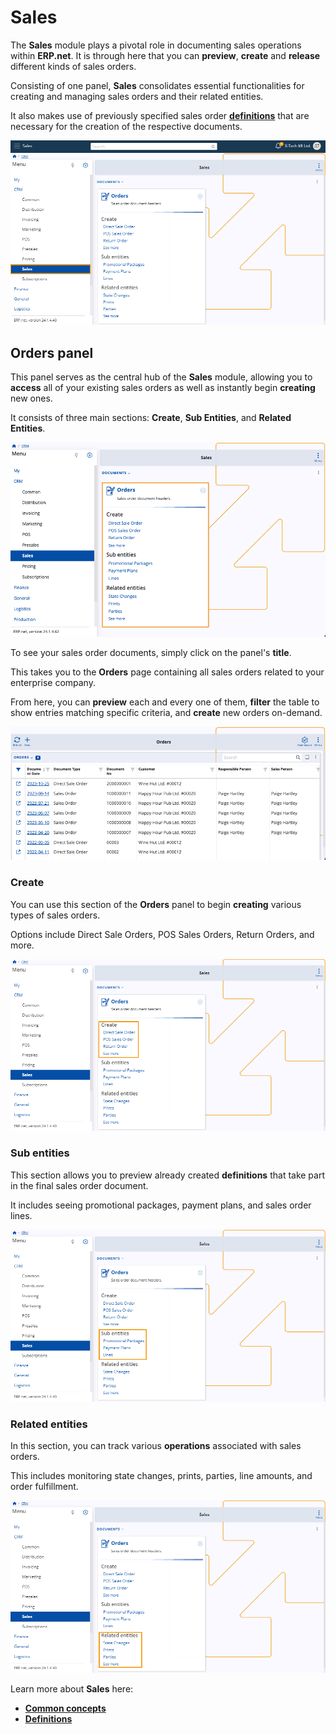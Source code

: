 # Sales

The **Sales** module plays a pivotal role in documenting sales operations within **ERP.net**. It is through here that you can **preview**, **create** and **release** different kinds of sales orders.

Consisting of one panel, **Sales** consolidates essential functionalities for creating and managing sales orders and their related entities. 

It also makes use of previously specified sales order **[definitions](definitions/index.md)** that are necessary for the creation of the respective documents.

![Images](images/Sales_module_info_view_27_02.png)

## Orders panel

This panel serves as the central hub of the **Sales** module, allowing you to **access** all of your existing sales orders as well as instantly begin **creating** new ones.

It consists of three main sections: **Create**, **Sub Entities**, and **Related Entities**. 

![Images](images/sales_orders_highlighted.png)

To see your sales order documents, simply click on the panel's **title**. 

This takes you to the **Orders** page containing all sales orders related to your enterprise company.

From here, you can **preview** each and every one of them, **filter** the table to show entries matching specific criteria, and **create** new orders on-demand.

![Images](images/sales_orders_panel.png)

### Create

You can use this section of the **Orders** panel to begin **creating** various types of sales orders.

Options include Direct Sale Orders, POS Sales Orders, Return Orders, and more.

![Images](images/Sales_module_info_create_27_02.png)

### Sub entities

This section allows you to preview already created **definitions** that take part in the final sales order document. 

It includes seeing promotional packages, payment plans, and sales order lines.

![Images](images/Sales_module_info_sub_entities_27_02.png)

### Related entities 

In this section, you can track various **operations** associated with sales orders. 

This includes monitoring state changes, prints, parties, line amounts, and order fulfillment. 

![Images](images/Sales_module_info_related_entities_27_02.png)

Learn more about **Sales** here:

* **[Common concepts](sales-concepts/index.md)**
* **[Definitions](definitions/index.md)**
